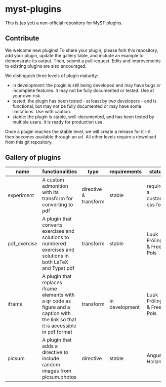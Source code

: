 # myst-plugins

This is (as yet) a non-official repository for MyST plugins.

## Contribute
We welcome new plugins! To share your plugin, please fork this repository, add your plugin, update the gallery table, and include an example to demonstrate its output. Then, submit a pull request. Edits and improvements to existing plugins are also encouraged.

We distinguish three levels of plugin maturity:  
* in development: the plugin is still being developed and may have bugs or incomplete features. It may not be fully documented or tested. Use at your own risk.
* tested: the plugin has been tested - at least by two developers - and is functional, but may not be fully documented or may have some limitations. Use with caution.
* stable: the plugin is stable, well-documented, and has been tested by multiple users. It is ready for production use.

Once a plugin reaches the stable level, we will create a release for it - it then becomes available through an url. All other levels require a download from this git repository.

## Gallery of plugins
|name|functionalities|type|requirements|status|maintainer(s)|
|---|---|---|---|---|---|
| experiment | A custom admonition with its transform for converting to pdf | directive & transform | stable | requires a custom css for | Luuk Fröling & Freek Pols |
| pdf_exercise | A plugin that converts exercises and solutions to numbered exercises and solutions in both LaTeX and Typst pdf | transform | stable |Luuk Fröling & Freek Pols |
| iframe | A plugin that replaces iframe elements with a qr code as figure and a caption with the link so that it is accessible in pdf format | transform | in development |Luuk Fröling & Freek Pols |
| picsum | A plugin that adds a directive to include random images from picsum.photos | directive | stable | Angus Hollands |


